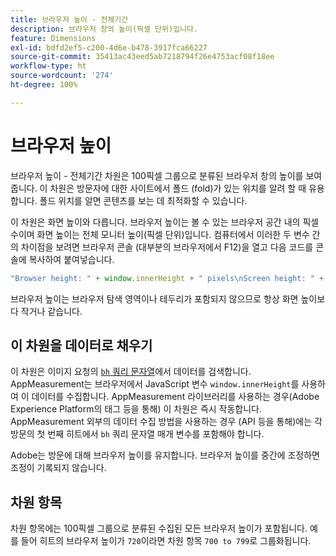 ```yaml
---
title: 브라우저 높이 - 전체기간
description: 브라우저 창의 높이(픽셀 단위)입니다.
feature: Dimensions
exl-id: bdfd2ef5-c200-4d6e-b478-3917fca66227
source-git-commit: 35413ac43eed5ab7218794f26e4753acf08f18ee
workflow-type: ht
source-wordcount: '274'
ht-degree: 100%

---
```


# 브라우저 높이

브라우저 높이 - 전체기간 차원은 100픽셀 그룹으로 분류된 브라우저 창의 높이를 보여 줍니다. 이 차원은 방문자에 대한 사이트에서 폴드 (fold)가 있는 위치를 알려 할 때 유용합니다. 폴드 위치를 알면 콘텐츠를 보는 데 최적화할 수 있습니다.

이 차원은 화면 높이와 다릅니다. 브라우저 높이는 볼 수 있는 브라우저 공간 내의 픽셀 수이며 화면 높이는 전체 모니터 높이(픽셀 단위)입니다. 컴퓨터에서 이러한 두 변수 간의 차이점을 보려면 브라우저 콘솔 (대부분의 브라우저에서 F12)을 열고 다음 코드를 콘솔에 복사하여 붙여넣습니다.

```javascript
"Browser height: " + window.innerHeight + " pixels\nScreen height: " + screen.height + " pixels";
```

브라우저 높이는 브라우저 탐색 영역이나 테두리가 포함되지 않으므로 항상 화면 높이보다 작거나 같습니다.

## 이 차원을 데이터로 채우기

이 차원은 이미지 요청의 [`bh` 쿼리 문자열](/help/implement/validate/query-parameters.md)에서 데이터를 검색합니다. AppMeasurement는 브라우저에서 JavaScript 변수 `window.innerHeight`를 사용하여 이 데이터를 수집합니다. AppMeasurement 라이브러리를 사용하는 경우(Adobe Experience Platform의 태그 등을 통해) 이 차원은 즉시 작동합니다. AppMeasurement 외부의 데이터 수집 방법을 사용하는 경우 (API 등을 통해)에는 각 방문의 첫 번째 히트에서 `bh` 쿼리 문자열 매개 변수를 포함해야 합니다.

Adobe는 방문에 대해 브라우저 높이를 유지합니다. 브라우저 높이를 중간에 조정하면 조정이 기록되지 않습니다.

## 차원 항목

차원 항목에는 100픽셀 그룹으로 분류된 수집된 모든 브라우저 높이가 포함됩니다. 예를 들어 히트의 브라우저 높이가 `720`이라면 차원 항목 `700 to 799`로 그룹화됩니다.
